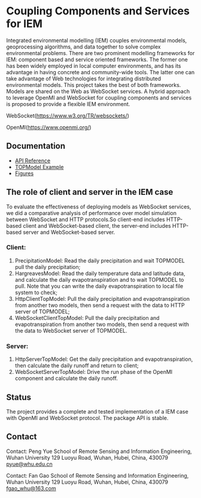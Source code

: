 # Coupling Components and Services for IEM

Integrated environmental modelling (IEM) couples environmental models, geoprocessing algorithms, and data together to solve complex environmental problems. There are two prominent modelling frameworks for IEM: component based and service oriented frameworks. The former one has been widely employed in local computer environments, and has its advantage in having concrete and community-wide tools. The latter one can take advantage of Web technologies for integrating distributed environmental models. This project takes the best of both frameworks. Models are shared on the Web as WebSocket services. A hybrid approach to leverage OpenMI and WebSocket for coupling components and services is proposed to provide a flexible IEM environment. 

WebSocket(https://www.w3.org/TR/websockets/)
    
OpenMI(https://www.openmi.org/)

## Documentation

* [API Reference](https://github.com/Fgao1994/Coupling-Components-and-Services-for-IEM/tree/master/docs)
* [TOPModel Example](https://github.com/Fgao1994/Coupling-Components-and-Services-for-IEM/)
* [Figures](https://github.com/Fgao1994/Coupling-Components-and-Services-for-IEM/tree/master/Figures) 
  
## The role of client and server in the IEM case 

To evaluate the effectiveness of deploying models as WebSocket services, we did a comparative analysis of performance over model simulation between WebSocket and HTTP protocols.So client-end includes HTTP-based client and WebSocket-based client, the server-end includes HTTP-based server and WebSocket-based server.

### Client:
1. PrecipitationModel: Read the daily precipitation and wait TOPMODEL pull the daily precipitation;
2. HargreavesModel: Read the daily temperature data and latitude data, and calculate the daily evapotranspiration and to wait TOPMODEL to pull. Note that you can write the daily evapotranspiration to local file system to check;
3. HttpClientTopModel: Pull the daily precipitation and evapotranspiration from another two models, then send a request with the data to HTTP server of TOPMODEL;
4. WebSocketClientTopModel: Pull the daily precipitation and evapotranspiration from another two models, then send a request with the data to WebSocket server of TOPMODEL.

### Server:
1. HttpServerTopModel: Get the daily precipitation and evapotranspiration, then calculate the daily runoff and return to client;
2. WebSocketServerTopModel: Drive the run phase of the OpenMI component and calculate the daily runoff. 

## Status

The project provides a complete and tested implementation of 
a IEM case with OpenMI and WebSocket protocol. The package API 
is stable.

## Contact

Contact: Peng Yue
School of Remote Sensing and Information Engineering, Wuhan University
129 Luoyu Road, Wuhan, Hubei, China, 430079
pyue@whu.edu.cn

Contact: Fan Gao
School of Remote Sensing and Information Engineering, Wuhan University
129 Luoyu Road, Wuhan, Hubei, China, 430079
fgao_whu@163.com

